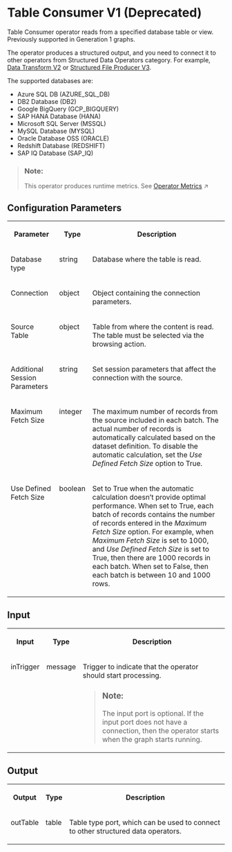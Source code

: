 <!-- loio1cd5daa1bb8a44c8b93ff0422de3d010 -->

# Table Consumer V1 \(Deprecated\)

Table Consumer operator reads from a specified database table or view. Previously supported in Generation 1 graphs.



The operator produces a structured output, and you need to connect it to other operators from Structured Data Operators category. For example, [Data Transform V2](data-transform-v2-a415f61.md) or [Structured File Producer V3](structured-file-producer-v3-605e08a.md).

The supported databases are:

-   Azure SQL DB \(AZURE\_SQL\_DB\)
-   DB2 Database \(DB2\)
-   Google BigQuery \(GCP\_BIGQUERY\)
-   SAP HANA Database \(HANA\)
-   Microsoft SQL Server \(MSSQL\)
-   MySQL Database \(MYSQL\)
-   Oracle Database OSS \(ORACLE\)
-   Redshift Database \(REDSHIFT\)
-   SAP IQ Database \(SAP\_IQ\)

> ### Note:  
> This operator produces runtime metrics. See [Operator Metrics](https://help.sap.com/viewer/1c1341f6911f4da5a35b191b40b426c8/Cloud/en-US/994bc115589d40929905dc401263ab10.html "The operators publish a set of metrics as soon as the graph is executed. Each operator provides a different set of metrics.") :arrow_upper_right:



<a name="loio1cd5daa1bb8a44c8b93ff0422de3d010__section_sq1_nf3_vdb"/>

## Configuration Parameters


<table>
<tr>
<th valign="top">

Parameter

</th>
<th valign="top">

Type

</th>
<th valign="top">

Description

</th>
</tr>
<tr>
<td valign="top">

Database type

</td>
<td valign="top">

string

</td>
<td valign="top">

Database where the table is read.

</td>
</tr>
<tr>
<td valign="top">

Connection

</td>
<td valign="top">

object

</td>
<td valign="top">

Object containing the connection parameters.

</td>
</tr>
<tr>
<td valign="top">

Source Table

</td>
<td valign="top">

object

</td>
<td valign="top">

Table from where the content is read. The table must be selected via the browsing action.

</td>
</tr>
<tr>
<td valign="top">

Additional Session Parameters

</td>
<td valign="top">

string

</td>
<td valign="top">

Set session parameters that affect the connection with the source.

</td>
</tr>
<tr>
<td valign="top">

Maximum Fetch Size

</td>
<td valign="top">

integer

</td>
<td valign="top">

The maximum number of records from the source included in each batch. The actual number of records is automatically calculated based on the dataset definition. To disable the automatic calculation, set the *Use Defined Fetch Size* option to True.

</td>
</tr>
<tr>
<td valign="top">

Use Defined Fetch Size

</td>
<td valign="top">

boolean

</td>
<td valign="top">

Set to True when the automatic calculation doesn’t provide optimal performance. When set to True, each batch of records contains the number of records entered in the *Maximum Fetch Size* option. For example, when *Maximum Fetch Size* is set to 1000, and *Use Defined Fetch Size* is set to True, then there are 1000 records in each batch. When set to False, then each batch is between 10 and 1000 rows.

</td>
</tr>
</table>



<a name="loio1cd5daa1bb8a44c8b93ff0422de3d010__section_knq_5f3_vdb"/>

## Input


<table>
<tr>
<th valign="top">

Input

</th>
<th valign="top">

Type

</th>
<th valign="top">

Description

</th>
</tr>
<tr>
<td valign="top">

inTrigger

</td>
<td valign="top">

message

</td>
<td valign="top">

Trigger to indicate that the operator should start processing.

> ### Note:  
> The input port is optional. If the input port does not have a connection, then the operator starts when the graph starts running.



</td>
</tr>
</table>



<a name="loio1cd5daa1bb8a44c8b93ff0422de3d010__section_swc_cg3_vdb"/>

## Output


<table>
<tr>
<th valign="top">

Output

</th>
<th valign="top">

Type

</th>
<th valign="top">

Description

</th>
</tr>
<tr>
<td valign="top">

outTable

</td>
<td valign="top">

table

</td>
<td valign="top">

Table type port, which can be used to connect to other structured data operators.

</td>
</tr>
</table>

